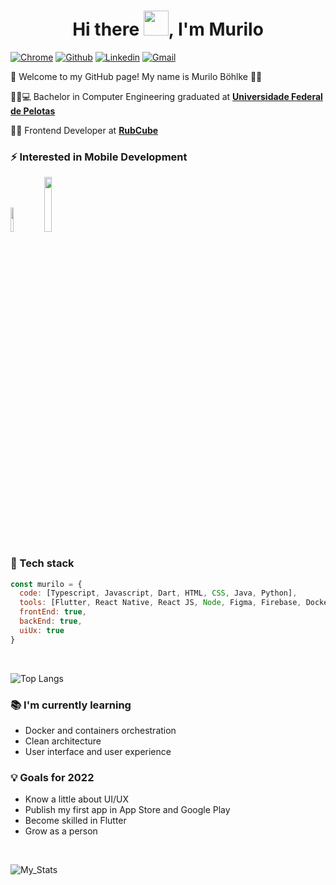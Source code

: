 

<h1 align="center">Hi there <img src="https://github.com/sudnyeshtalekar/sudnyeshtalekar/blob/master/Assets/Hi.gif" width="40px">, I'm Murilo </h1>

[![Chrome](https://img.shields.io/badge/-Personal%20Site-3423A6?style=flat&logo=Google-Chrome&logoColor=white)](https://murilobohlke.github.io)
[![Github](https://img.shields.io/badge/-Github-000?style=flat&logo=Github&logoColor=white)](https://github.com/murilobohlke)
[![Linkedin](https://img.shields.io/badge/-LinkedIn-blue?style=flat&logo=Linkedin&logoColor=white)](https://www.linkedin.com/in/murilobohlke/)
[![Gmail](https://img.shields.io/badge/-Gmail-c14438?style=flat&logo=Gmail&logoColor=white)](mailto:murilosbohlkefra@gmail.com)


:call_me_hand: Welcome to my GitHub page! My name is Murilo Böhlke :ok_man:

👨‍🎓:computer: Bachelor in Computer Engineering graduated at [**Universidade Federal de Pelotas**](https://portal.ufpel.edu.br/)

:man_technologist: Frontend Developer at [**RubCube**](https://www.rubcube.com/)

### ⚡ Interested in Mobile Development
<div>
<img width="10%" src="https://www.vectorlogo.zone/logos/flutterio/flutterio-ar21.svg">
<img width="15%" src="https://www.asapdevelopers.com/wp-content/uploads/2017/11/react-native-banner-1024x300-e1510060053599-1.png">
</div>

### 🌱 Tech stack

```javascript
const murilo = {
  code: [Typescript, Javascript, Dart, HTML, CSS, Java, Python],
  tools: [Flutter, React Native, React JS, Node, Figma, Firebase, Docker, Git],
  frontEnd: true,
  backEnd: true,
  uiUx: true
}
```

<br>

![Top Langs](https://github-readme-stats.vercel.app/api/top-langs/?username=murilobohlke&layout=compact&theme=tokyonight)

### 📚 I'm currently learning

- Docker and containers orchestration
- Clean architecture
- User interface and user experience

### 💡 Goals for 2022

- Know a little about UI/UX
- Publish my first app in App Store and Google Play
- Become skilled in Flutter
- Grow as a person

<br/>

![My_Stats](https://github-readme-stats.vercel.app/api?username=murilobohlke&show_icons=true&count_private=true&theme=tokyonight)
